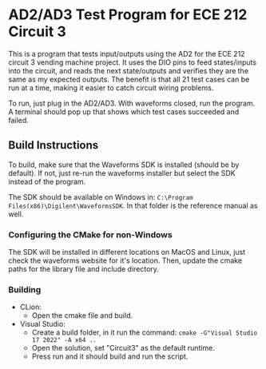 # AD2/AD3 Test Program for ECE 212 Circuit 3

This is a program that tests input/outputs using the AD2 for the ECE 212
circuit 3 vending machine project. It uses the DIO pins to feed states/inputs
into the circuit, and reads the next state/outputs and verifies they are 
the same as my expected outputs. The benefit is that all 21 test cases
can be run at a time, making it easier to catch circuit wiring problems.

To run, just plug in the AD2/AD3. With waveforms closed, run the program.
A terminal should pop up that shows which test cases succeeded and failed.

## Build Instructions
To build, make sure that the Waveforms SDK is installed (should be by default).
If not, just re-run the waveforms installer but select the SDK instead of the
program.

The SDK should be available on Windows in: `C:\Program Files(x86)\Digilent\WaveformsSDK`.
In that folder is the reference manual as well.

### Configuring the CMake for non-Windows
The SDK will be installed in different locations on MacOS and Linux, just check
the waveforms website for it's location. Then, update the cmake paths for the 
library file and include directory.

### Building
* CLion:
    * Open the cmake file and build.
* Visual Studio:
    * Create a build folder, in it run the command: `cmake -G"Visual Studio 17 2022" -A x64 ..`
    * Open the solution, set "Circuit3" as the default runtime.
    * Press run and it should build and run the script.